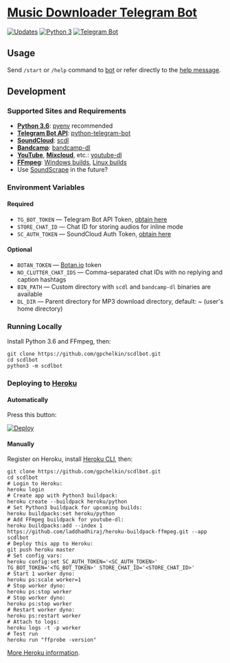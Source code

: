 # [Music Downloader Telegram Bot](https://t.me/scdlbot)

[![Updates](https://pyup.io/repos/github/gpchelkin/scdlbot/shield.svg?token=376ffde2-5188-4912-bf3c-5f316e52d43f)](https://pyup.io/repos/github/gpchelkin/scdlbot/)
[![Python 3](https://pyup.io/repos/github/gpchelkin/scdlbot/python-3-shield.svg?token=376ffde2-5188-4912-bf3c-5f316e52d43f)](https://pyup.io/repos/github/gpchelkin/scdlbot/)
[![Telegram Bot](https://img.shields.io/badge/telegram-bot-blue.svg)](https://t.me/scdlbot)


## Usage

Send `/start` or `/help` command to [bot](https://t.me/scdlbot) or refer directly to the [help message](scdlbot/messages/help.tg.md).

## Development

### Supported Sites and Requirements

- [**Python 3.6**](https://www.python.org/): [pyenv](https://github.com/pyenv/pyenv) recommended
- [**Telegram Bot API**](https://core.telegram.org/bots/api): [python-telegram-bot](https://github.com/python-telegram-bot/python-telegram-bot)
- [**SoundCloud**](https://soundcloud.com): [scdl](https://github.com/flyingrub/scdl)
- [**Bandcamp**](https://bandcamp.com): [bandcamp-dl](https://github.com/iheanyi/bandcamp-dl)
- [**YouTube**](https://www.youtube.com/), [**Mixcloud**](https://www.mixcloud.com/), etc.: [youtube-dl](https://rg3.github.io/youtube-dl)
- [**FFmpeg**](https://ffmpeg.org): [Windows builds](https://ffmpeg.zeranoe.com/builds/), [Linux builds](https://johnvansickle.com/ffmpeg/)
- Use [SoundScrape](https://github.com/Miserlou/SoundScrape) in the future?

### Environment Variables

#### Required
- `TG_BOT_TOKEN` — Telegram Bot API Token, [obtain here](https://t.me/BotFather)
- `STORE_CHAT_ID` — Chat ID for storing audios for inline mode
- `SC_AUTH_TOKEN` — SoundCloud Auth Token, [obtain here](https://flyingrub.github.io/scdl/)

#### Optional
- `BOTAN_TOKEN` — [Botan.io](http://botan.io/) token
- `NO_CLUTTER_CHAT_IDS` — Comma-separated chat IDs with no replying and caption hashtags
- `BIN_PATH` — Custom directory with `scdl` and `bandcamp-dl` binaries are available
- `DL_DIR` — Parent directory for MP3 download directory, default: ~ (user's home directory)

### Running Locally
Install Python 3.6 and FFmpeg, then:

```
git clone https://github.com/gpchelkin/scdlbot.git
cd scdlbot
python3 -m scdlbot
```

### Deploying to [Heroku](https://heroku.com/)

#### Automatically

Press this button:

[![Deploy](https://www.herokucdn.com/deploy/button.svg)](https://heroku.com/deploy)

#### Manually

Register on Heroku, install [Heroku CLI](https://cli.heroku.com/), then:

```
git clone https://github.com/gpchelkin/scdlbot.git
cd scdlbot
# Login to Heroku:
heroku login
# Create app with Python3 buildpack:
heroku create --buildpack heroku/python
# Set Python3 buildpack for upcoming builds:
heroku buildpacks:set heroku/python
# Add FFmpeg buildpack for youtube-dl:
heroku buildpacks:add --index 1 https://github.com/laddhadhiraj/heroku-buildpack-ffmpeg.git --app scdlbot
# Deploy this app to Heroku:
git push heroku master
# Set config vars:
heroku config:set SC_AUTH_TOKEN='<SC_AUTH_TOKEN>' TG_BOT_TOKEN='<TG_BOT_TOKEN>' STORE_CHAT_ID='<STORE_CHAT_ID>'
# Start 1 worker dyno:
heroku ps:scale worker=1
# Stop worker dyno:
heroku ps:stop worker
# Stop worker dyno:
heroku ps:stop worker
# Restart worker dyno:
heroku ps:restart worker
# Attach to logs:
heroku logs -t -p worker
# Test run
heroku run "ffprobe -version"
```

[More Heroku information](https://devcenter.heroku.com/articles/dynos).
